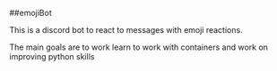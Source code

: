 ##emojiBot

This is a discord bot to react to messages with emoji reactions. 

The main goals are to work learn to work with containers and work on improving python skills
